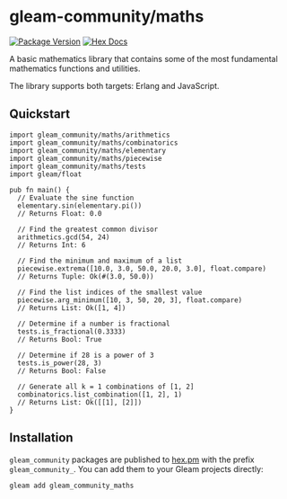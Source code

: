 # gleam-community/maths

[![Package Version](https://img.shields.io/hexpm/v/gleam_community_maths)](https://hex.pm/packages/gleam_community_maths)
[![Hex Docs](https://img.shields.io/badge/hex-docs-ffaff3)](https://hexdocs.pm/gleam_community_maths/)

A basic mathematics library that contains some of the most fundamental mathematics functions and utilities.

The library supports both targets: Erlang and JavaScript.

## Quickstart

```gleam
import gleam_community/maths/arithmetics
import gleam_community/maths/combinatorics
import gleam_community/maths/elementary
import gleam_community/maths/piecewise
import gleam_community/maths/tests
import gleam/float

pub fn main() {
  // Evaluate the sine function
  elementary.sin(elementary.pi())
  // Returns Float: 0.0

  // Find the greatest common divisor
  arithmetics.gcd(54, 24)
  // Returns Int: 6

  // Find the minimum and maximum of a list
  piecewise.extrema([10.0, 3.0, 50.0, 20.0, 3.0], float.compare)
  // Returns Tuple: Ok(#(3.0, 50.0))

  // Find the list indices of the smallest value 
  piecewise.arg_minimum([10, 3, 50, 20, 3], float.compare)
  // Returns List: Ok([1, 4])

  // Determine if a number is fractional
  tests.is_fractional(0.3333)
  // Returns Bool: True

  // Determine if 28 is a power of 3
  tests.is_power(28, 3)
  // Returns Bool: False

  // Generate all k = 1 combinations of [1, 2]
  combinatorics.list_combination([1, 2], 1)
  // Returns List: Ok([[1], [2]])
}

```

## Installation

`gleam_community` packages are published to [hex.pm](https://hex.pm/packages/gleam_community_maths)
with the prefix `gleam_community_`. You can add them to your Gleam projects directly:

```sh
gleam add gleam_community_maths
```
